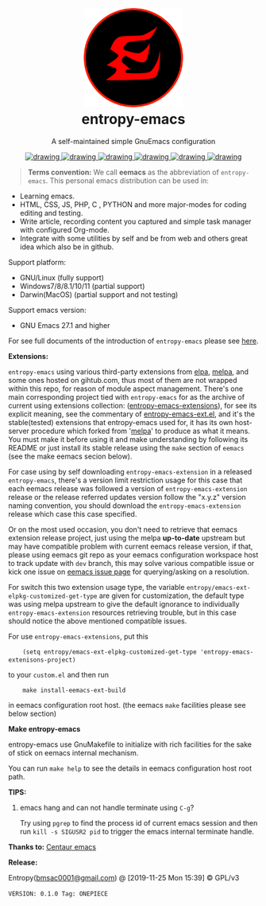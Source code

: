 <br>
<h1 align="center">
    <a href="https://github.com/c0001/entropy-emacs/tree/dev">
        <img src="elements/core/logo/logo.png" alt="drawing" width="200" />
    </a>
    <br>entropy-emacs<br>
</h1>
<p style="text-align: center;">A self-maintained simple GnuEmacs configuration<p>
<p align="center">
    <a href="https://github.com/c0001/entropy-emacs/actions?query=branch%3Adev">
        <img src="https://github.com/c0001/entropy-emacs/actions/workflows/ci.yml/badge.svg?branch=dev"
             title="Build Status" alt="drawing">
    </a>
    <a href="https://github.com/c0001/entropy-emacs/releases">
        <img src="https://img.shields.io/github/tag/c0001/entropy-emacs.svg?label=Release"
             title="Release Tag" alt="drawing">
    </a>
    <a href="https://www.gnu.org/licenses/gpl-3.0.html">
        <img src="http://img.shields.io/:License-GPL3-blue.svg"
             title="Liscense" alt="drawing">
    </a>
    <a href="https://www.gnu.org/distros/distros.html">
        <img src="https://img.shields.io/badge/-Linux-fcc624?logo=linux&style=flat&logoColor=black"
             title="Platform:linux" alt="drawing">
    </a>
    <a href="https://www.microsoft.com/en-US/windows">
        <img src="https://img.shields.io/badge/-Windows-lightblue?logo=windows&style=flat&logoColor=blue"
             title="Platform:windows" alt="drawing">
    </a>
    <a href="https://www.apple.com/macos">
        <img src="https://img.shields.io/badge/-macOS-lightgrey?logo=apple&style=flat&logoColor=white"
             title="Platform:macos" alt="drawing">
    </a>
</p>

> **Terms convention:** We call **eemacs** as the abbreviation of `entropy-emacs`.
This personal emacs distribution can be used in:

-   Learning emacs.
-   HTML, CSS, JS, PHP, C , PYTHON and more major-modes for coding editing and testing.
-   Write article, recording content you captured and simple task manager with configured Org-mode.
-   Integrate with some utilities by self and be from web and others great idea which also be in github.

Support platform:

-   GNU/Linux (fully support)
-   Windows7/8/8.1/10/11 (partial support)
-   Darwin(MacOS) (partial support and not testing)

Support emacs version:

-   GNU Emacs 27.1 and higher

For see full documents of the introduction of `entropy-emacs` please see [here](elements/site-lisp/entropy-emacs-doc/org/entropy-emacs_introduction.md).

**Extensions:**

`entropy-emacs` using various third-party extensions from [elpa](https://elpa.gnu.org/packages/), [melpa](https://melpa.org), and some ones hosted on gihtub.com, thus most of them are not wrapped within this repo, for reason of module aspect management. There's one main corresponding project tied with `entropy-emacs` for as the archive of current using extensions collection: ([entropy-emacs-extensions](https://github.com/c0001/entropy-emacs-extensions)), for see its explicit meaning, see the commentary of [entropy-emacs-ext.el](elements/core/baron/summon/entropy-emacs-ext.el), and it's the stable(tested) extensions that entropy-emacs used for, it has its own host-server procedure which forked from '[melpa](https://melpa.org/)' to produce as what it means. You must make it before using it and make understanding by following its README or just install its stable release using the `make` section of `eemacs` (see the make eemacs secion below).

For case using by self downloading `entropy-emacs-extension` in a released `entropy-emacs`, there's a version limit restriction usage for this case that each eemacs release was followed a version of `entropy-emacs-extension` release or the release referred updates version follow the "x.y.z" version naming convention, you should download the `entropy-emacs-extension` release which case this case specified.

Or on the most used occasion, you don't need to retrieve that eemacs extension release project, just using the melpa **up-to-date** upstream but may have compatible problem with current eemacs release version, if that, please using eemacs git repo as your eemacs configuration workspace host to track update with `dev` branch, this may solve various compatible issue or kick one issue on [eemacs issue page](https://github.com/c0001/entropy-emacs/issues) for querying/asking on a resolution.

For switch this two extension usage type, the variable `entropy/emacs-ext-elpkg-customized-get-type` are given for customization, the default type was using melpa upstream to give the default ignorance to individually `entropy-emacs-extension` resources retrieving trouble, but in this case should notice the above mentioned compatible issues.

For use `entropy-emacs-extensions`, put this

```emacs-lisp
    (setq entropy/emacs-ext-elpkg-customized-get-type 'entropy-emacs-extenisons-project)
```

to your `custom.el` and then run


```shell
    make install-eemacs-ext-build
```

in eemacs configuration root host. (the eemacs `make` facilities please see below section)

**Make entropy-emacs**

entropy-emacs use GnuMakefile to initialize with rich facilities for the sake of stick on eemacs internal mechanism.

You can run `make help` to see the details in eemacs configuration host root path.

**TIPS:**

1.  emacs hang and can not handle terminate using `C-g`?

    Try using `pgrep` to find the process id of current emacs session and then run `kill -s SIGUSR2 pid` to trigger the emacs internal terminate handle.

**Thanks to:** [Centaur emacs](https://github.com/seagle0128/.emacs.d)

**Release:**

Entropy(bmsac0001@gmail.com) @ <span class="timestamp-wrapper"><span class="timestamp">[2019-11-25 Mon 15:39] </span></span> © GPL/v3

`VERSION: 0.1.0 Tag: ONEPIECE`

<!-- Local Variables: -->
<!-- fill-column: 10000 -->
<!-- End: -->
